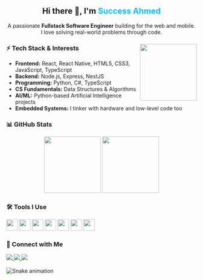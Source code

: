 <h2 align="center">Hi there 👋, I'm <span style="color:#00BFFF;">Success Ahmed</span></h2>

<p align="center">
  A passionate <strong>Fullstack Software Engineer</strong> building for the web and mobile.<br />
  I love solving real-world problems through code.
</p>

###

<img align="right" height="150" src="https://i.imgflip.com/65efzo.gif"  />

<h3>⚡ Tech Stack & Interests</h3>

<ul>
  <li><strong>Frontend:</strong> React, React Native, HTML5, CSS3, JavaScript, TypeScript</li>
  <li><strong>Backend:</strong> Node.js, Express, NestJS</li>
  <li><strong>Programming:</strong> Python, C#, TypeScript</li>
  <li><strong>CS Fundamentals:</strong> Data Structures & Algorithms</li>
  <li><strong>AI/ML:</strong> Python-based Artificial Intelligence projects</li>
  <li><strong>Embedded Systems:</strong> I tinker with hardware and low-level code too</li>
</ul>

###

<h3>📊 GitHub Stats</h3>

<div align="center">
  <img src="https://github-readme-stats.vercel.app/api?username=maurodesouza&show_icons=true&theme=dracula&hide_border=false" height="150" />
  <img src="https://github-readme-stats.vercel.app/api/top-langs/?username=maurodesouza&layout=compact&theme=dracula&hide_border=false" height="150" />
</div>

###

<h3>🛠 Tools I Use</h3>

<div align="left">
  <img src="https://cdn.jsdelivr.net/gh/devicons/devicon/icons/javascript/javascript-original.svg" height="30" />
  <img src="https://cdn.jsdelivr.net/gh/devicons/devicon/icons/typescript/typescript-original.svg" height="30" />
  <img src="https://cdn.jsdelivr.net/gh/devicons/devicon/icons/react/react-original.svg" height="30" />
  <img src="https://cdn.jsdelivr.net/gh/devicons/devicon/icons/python/python-original.svg" height="30" />
  <img src="https://cdn.jsdelivr.net/gh/devicons/devicon/icons/html5/html5-original.svg" height="30" />
  <img src="https://cdn.jsdelivr.net/gh/devicons/devicon/icons/css3/css3-original.svg" height="30" />
  <img src="https://cdn.jsdelivr.net/gh/devicons/devicon/icons/csharp/csharp-original.svg" height="30" />
</div>

###

<h3>🔗 Connect with Me</h3>

<div align="left">
  <a href="mailto:youremail@gmail.com" target="_blank">
    <img src="https://img.shields.io/badge/Gmail-D14836?style=for-the-badge&logo=gmail&logoColor=white" />
  </a>
  <a href="https://linkedin.com/in/yourprofile" target="_blank">
    <img src="https://img.shields.io/badge/LinkedIn-0077B5?style=for-the-badge&logo=linkedin&logoColor=white" />
  </a>
  <a href="https://instagram.com/yourhandle" target="_blank">
    <img src="https://img.shields.io/badge/Instagram-E4405F?style=for-the-badge&logo=instagram&logoColor=white" />
  </a>
</div>

<br clear="both" />

<img src="https://raw.githubusercontent.com/maurodesouza/maurodesouza/output/snake.svg" alt="Snake animation" />

###

